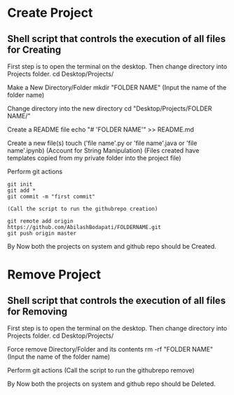 # Create Project 
## Shell script that controls the execution of all files for Creating
First step is to open the terminal on the desktop.
Then change directory into Projects folder.
	cd Desktop/Projects/

Make a New Directory/Folder
	mkdir "FOLDER NAME" (Input the name of the folder name)


Change directory into the new directory
	cd "Desktop/Projects/FOLDER NAME/"

Create a README file
	echo "# 'FOLDER NAME'" >> README.md

Create a new file(s)
	touch ('file name'.py or 'file name'.java or 'file name'.ipynb)
	(Account for String Manipulation)
	(Files created have templates copied from my private folder into the project file)


Perform git actions

	git init
	git add *
	git commit -m "first commit"

	(Call the script to run the githubrepo creation)

	git remote add origin https://github.com/AbilashBodapati/FOLDERNAME.git
	git push origin master

By Now both the projects on system and github repo should be Created.


# Remove Project
## Shell script that controls the execution of all files for Removing
First step is to open the terminal on the desktop.
Then change directory into Projects folder.
	cd Desktop/Projects/

Force remove Directory/Folder and its contents
	rm -rf "FOLDER NAME" (Input the name of the folder name)

Perform git actions
	(Call the script to run the githubrepo remove)

By Now both the projects on system and github repo should be Deleted.
